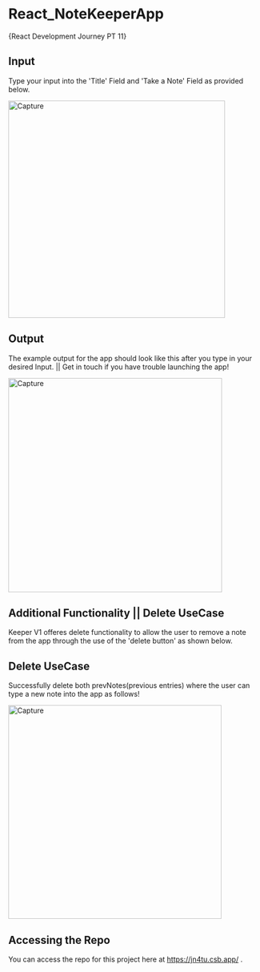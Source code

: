 # React_NoteKeeperApp
{React Development Journey PT 11}

## Input

Type your input into the 'Title' Field and 'Take a Note' Field as provided below. 

<img width="433" alt="Capture" src="https://user-images.githubusercontent.com/91548582/143617026-a4b18be5-e63d-464c-9b12-5d5590ec9041.PNG">

## Output

The example output for the app should look like this after you type in your desired Input. || Get in touch if you have trouble launching the app!

<img width="427" alt="Capture" src="https://user-images.githubusercontent.com/91548582/143617151-3ee9d23a-d100-417a-a94a-17568b42f59c.PNG">

## Additional Functionality || Delete UseCase

Keeper V1 offeres delete functionality to allow the user to remove a note from the app through the use of the 'delete button' as shown below.

## Delete UseCase

Successfully delete both prevNotes(previous entries) where the user can type a new note into the app as follows!

<img width="426" alt="Capture" src="https://user-images.githubusercontent.com/91548582/143617428-1599367f-334f-4dac-ab28-87510116865d.PNG">


## Accessing the Repo

You can access the repo for this project here at https://jn4tu.csb.app/ .

